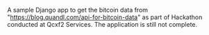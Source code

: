 A sample Django app to get the bitcoin data from "https://blog.quandl.com/api-for-bitcoin-data" as part of Hackathon conducted at Qcxf2 Services. The application is still not complete.
